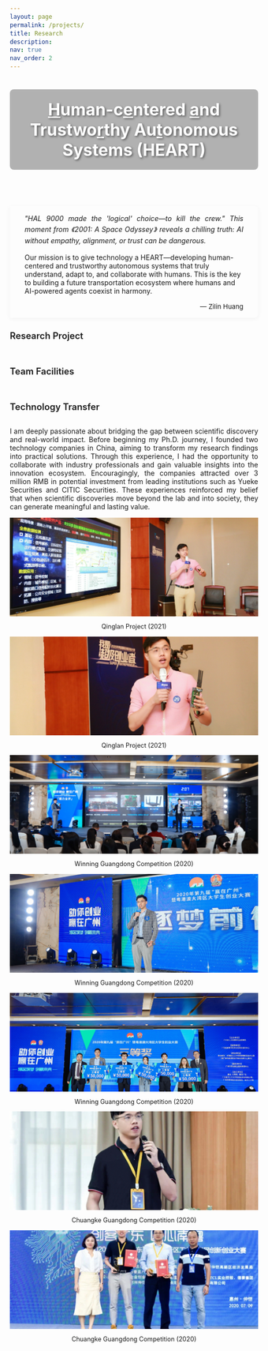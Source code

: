 ```yaml
---
layout: page
permalink: /projects/
title: Research
description: 
nav: true
nav_order: 2
---
```


<style>
/* 标题样式 */
h4 {
  position: relative;
  padding-bottom: 10px;
  margin-bottom: 20px;
  margin-top: 40px;
  color: var(--global-text-color);
  font-size: 1.3em;
  font-weight: 600;
}

h4:first-of-type {
  margin-top: 0;
}

h4:after {
  content: "";
  position: absolute;
  bottom: 0;
  left: 0;
  width: 50px;
  height: 3px;
  background: var(--global-theme-color);
  border-radius: 3px;
}

/* 背景图片样式 */
.research-header {
  width: 100%;
  height: 250px;
  background-image: url('../../assets/research/av_background.jpg');
  background-size: cover;
  background-position: center 80%;
  margin-bottom: 30px;
  border-radius: 5px;
  margin-top: -20px;
  position: relative;
  display: flex;
  align-items: center;
  justify-content: center;
}

/* 添加标题文字样式 */
.research-header-title {
  color: white;
  font-size: 2.4em;
  font-weight: bold;
  text-align: center;
  text-shadow: 2px 2px 4px rgba(0, 0, 0, 0.5);
  padding: 20px;
  background-color: rgba(0, 0, 0, 0.3);
  border-radius: 8px;
}

/* 研究方向卡片样式 */
.research-area {
  border: 1px solid #eee;
  border-radius: 8px;
  padding: 20px;
  margin-bottom: 25px;
  box-shadow: 0 3px 10px rgba(0,0,0,0.05);
  transition: transform 0.3s ease, box-shadow 0.3s ease;
}

.research-area:hover {
  transform: translateY(-5px);
  box-shadow: 0 5px 15px rgba(0,0,0,0.1);
}

.research-area h5 {
  color: var(--global-theme-color);
  font-weight: 600;
  margin-bottom: 15px;
  font-size: 1.1em;
}

.research-area p {
  margin-bottom: 12px;
  text-align: justify;
}
</style>

<div class="research-header">
  <div class="research-header-title"><u>H</u>uman-c<u>e</u>ntered <u>a</u>nd Trustwo<u>r</u>thy Au<u>t</u>onomous Systems (HEART)</div>
</div>

<!-- <h4>Research Vision</h4> -->

<div style="
  background-color: rgba(var(--global-theme-color-rgb), 0.05);
  border-left: 4px solid var(--global-theme-color);
  padding: 15px 30px;
  margin: 25px 0;
  border-radius: 0 8px 8px 0;
  box-shadow: 0 2px 10px rgba(0,0,0,0.05);
">
  <p style="
    font-style: italic;
    font-size: 1em;
    color: var(--global-text-color);
    margin: 0;
    line-height: 1.6;
    text-align: justify;
  ">
    "HAL 9000 made the 'logical' choice—to kill the crew." This moment from 《2001: A Space Odyssey》 reveals a chilling truth: AI without empathy, alignment, or trust can be dangerous.
    
   Our mission is to give technology a HEART—developing human-centered and trustworthy autonomous systems that truly understand, adapt to, and collaborate with humans. This is the key to building a future transportation ecosystem where humans and AI-powered agents coexist in harmony.
  </p>
  <div style="
    text-align: right;
    margin-top: 15px;
    font-size: 0.95em;
    color: var(--global-text-color);
    font-style: normal;
  ">
    — Zilin Huang
  </div>
</div>


<h4>Research Project</h4>




<h4>Team Facilities</h4>





<h4>Technology Transfer</h4>

<!-- <p style="text-align: justify;">
  Growing up in Shenzhen, China, I witnessed the city's remarkable transformation from a small fishing village into a global technology hub - what many call the "Shenzhen speed." This environment planted the seeds of entrepreneurial spirit in me from an early age. During high school, I ventured into selling phone cards, coordinating food delivery services for school, setting up market stalls, selling courses, and organizing the campus laundry market. These experiences laid the foundation for my understanding of business models. 
</p> -->
  
<p style="text-align: justify;">  
I am deeply passionate about bridging the gap between scientific discovery and real-world impact. Before beginning my Ph.D. journey, I founded two technology companies in China, aiming to transform my research findings into practical solutions. Through this experience, I had the opportunity to collaborate with industry professionals and gain valuable insights into the innovation ecosystem. Encouragingly, the companies attracted over 3 million RMB in potential investment from leading institutions such as Yueke Securities and CITIC Securities. These experiences reinforced my belief that when scientific discoveries move beyond the lab and into society, they can generate meaningful and lasting value.
</p>

<!-- Entrepreneurship images -->
<div class="row">
  <div class="col-md-4 mt-3">
    <img class="img-fluid rounded z-depth-1" src="../assets/personal/entrepreneurship/2021-qinglan-3.jpg" style="width: 100%; height: 200px; object-fit: cover;" loading="lazy">
    <p style="text-align: center; margin-top: 10px; color: var(--global-text-color-light); font-size: 0.9em;">
      Qinglan Project (2021)
    </p>
  </div>
  <div class="col-md-4 mt-3">
    <img class="img-fluid rounded z-depth-1" src="../assets/personal/entrepreneurship/2021-qinglan-4.jpg" style="width: 100%; height: 200px; object-fit: cover;" loading="lazy">
    <p style="text-align: center; margin-top: 10px; color: var(--global-text-color-light); font-size: 0.9em;">
      Qinglan Project (2021)
    </p>
  </div>
  <div class="col-md-4 mt-3">
    <img class="img-fluid rounded z-depth-1" src="../assets/personal/entrepreneurship/2020-wininguangdong-2.jpg" style="width: 100%; height: 200px; object-fit: cover;" loading="lazy">
    <p style="text-align: center; margin-top: 10px; color: var(--global-text-color-light); font-size: 0.9em;">
      Winning Guangdong Competition (2020)
    </p>
  </div>
</div>

<div class="row mt-1">
  <div class="col-md-4 mt-3">
    <img class="img-fluid rounded z-depth-1" src="../assets/personal/entrepreneurship/2020-wininguangdong-4.jpg" style="width: 100%; height: 200px; object-fit: cover;" loading="lazy">
    <p style="text-align: center; margin-top: 10px; color: var(--global-text-color-light); font-size: 0.9em;">
      Winning Guangdong Competition (2020)
    </p>
  </div>
  <div class="col-md-4 mt-3">
    <img class="img-fluid rounded z-depth-1" src="../assets/personal/entrepreneurship/2020-wininguangdong-6.png" style="width: 100%; height: 200px; object-fit: cover;" loading="lazy">
    <p style="text-align: center; margin-top: 10px; color: var(--global-text-color-light); font-size: 0.9em;">
      Winning Guangdong Competition (2020)
    </p>
  </div>
  <div class="col-md-4 mt-3">
    <img class="img-fluid rounded z-depth-1" src="../assets/personal/entrepreneurship/2020-chuangkeguangdong-2.jpg" style="width: 100%; height: 200px; object-fit: cover;" loading="lazy">
    <p style="text-align: center; margin-top: 10px; color: var(--global-text-color-light); font-size: 0.9em;">
      Chuangke Guangdong Competition (2020)
    </p>
  </div>
</div>

<div class="row mt-1">
  <div class="col-md-4 mt-3">
    <img class="img-fluid rounded z-depth-1" src="../assets/personal/entrepreneurship/2020-chuangkeguangdong-3.jpg" style="width: 100%; height: 200px; object-fit: cover;" loading="lazy">
    <p style="text-align: center; margin-top: 10px; color: var(--global-text-color-light); font-size: 0.9em;">
      Chuangke Guangdong Competition (2020)
    </p>
  </div>
</div>


<!-- <p>
My research vision is to develop next-generation intelligent transportation systems through the integration of artificial intelligence, robotics, and human-centered design. My work bridges fundamental theoretical research with practical applications, creating solutions that enhance transportation safety, efficiency, and sustainability.
</p>

<p>
The ultimate goal of my research is to develop <b>Human-centered</b>, <b>Trustworthy</b>, and <b>Interactive</b> autonomous embodied agents that can perceive, understand, and reason about complex transportation environments; safely interact and collaborate with road users; and efficiently coordinate with other intelligent agents so that they can benefit society in daily life by enhancing travel <b>Safety</b>, <b>Mobility</b>, <b>Efficiency</b>, and <b>Sustainability</b>.
</p> -->
<!-- 
<h4>Research Areas</h4>

<div class="research-area">
  <h5>Human-AI Collaborative Systems</h5>
  <p>
    Developing frameworks for effective cooperation between humans and autonomous agents in transportation contexts. My research explores how to design AI systems that can understand human intentions, adapt to human preferences, and collaborate efficiently with human operators or passengers. This includes investigating natural interaction methodologies, shared control mechanisms, and intuitive interfaces to facilitate human-AI partnerships in transportation.
  </p>
</div>

<div class="research-area">
  <h5>Multi-Agent Reinforcement Learning</h5>
  <p>
    Creating cooperative behaviors for autonomous vehicles in complex traffic scenarios. My work in this area focuses on developing algorithms that enable multiple autonomous vehicles to coordinate their actions effectively in dynamic traffic environments. This research addresses challenges in distributed decision-making, coordination under uncertainty, and balancing individual and collective objectives in traffic management.
  </p>
</div>

<div class="research-area">
  <h5>Trustworthy AI for Transportation</h5>
  <p>
    Building robust, explainable, and fair AI systems for critical transportation applications. This research direction explores how to develop AI systems that are reliable in diverse and unpredictable situations, capable of explaining their decisions to users, and designed to treat all road users equitably. My work addresses challenges in robustness against distribution shifts, interpretable decision-making models, and fairness considerations in autonomous systems.
  </p>
</div>

<div class="research-area">
  <h5>Foundation Models for Autonomous Driving</h5>
  <p>
    Leveraging large language and vision models to enhance environmental perception and decision-making. My research investigates how to adapt and fine-tune foundation models to improve autonomous vehicles' ability to understand complex road scenarios, interpret traffic rules and social norms, and reason about multi-agent interactions. This includes developing multimodal approaches that combine visual perception with semantic understanding of traffic environments.
  </p>
</div>

<div class="research-area">
  <h5>Cognitive Systems for Mobility</h5>
  <p>
    Designing intelligent agents with human-like reasoning capabilities for navigation in dynamic environments. This research direction explores cognitive architectures that enable autonomous systems to reason about traffic situations, make decisions under uncertainty, and adapt to novel environments. My work aims to develop agents that can understand the implicit rules of the road and navigate complex social interactions in shared spaces.
  </p>
</div> -->
<!-- 
<h4>Research Impact</h4>

<p>My research contributions are documented in peer-reviewed publications spanning transportation science, artificial intelligence, and robotics. My work has addressed key challenges in:</p>

<ul>
  <li>Developing robust control strategies for mixed-autonomy traffic systems</li>
  <li>Creating trustworthy AI systems for safety-critical transportation applications</li>
  <li>Designing adaptive human-AI interfaces for autonomous vehicle interaction</li>
  <li>Applying foundation models to enhance environmental perception in complex driving scenarios</li>
</ul> -->


<!-- <h4>Selected Projects</h4>

<div style="border: 1px solid #ddd; padding: 10px; border-radius: 5px; display: flex;">
  <img src="../../assets/img/projects_photo/frank-GCQ.gif" style="width: 300px; height: 250px; margin-right: 20px;">
  <div>
    <h5><strong><span style="color: #B71C1C;">Graph neural network and reinforcement learning for multi-agent cooperative control of connected autonomous vehicles</span></strong></h5>
    <h6>Publication</h6>
    <ul>
      <li>Computer‐Aided Civil and Infrastructure Engineering, 2021, 36(7): 838-857.</li>
    </ul>
  </div>
</div>

<br>

<div style="border: 1px solid #ddd; padding: 10px; border-radius: 5px; display: flex;">
  <img src="../../assets/img/projects_photo/Paul-research.gif" style="width: 300px; height: 250px; margin-right: 20px;">
  <div>
    <h5><strong><span style="color: #B71C1C;">Leveraging the capabilities of connected and autonomous vehicles and multi-agent reinforcement learning to mitigate highway bottleneck congestion</span></strong></h5>
    <h6>Publication</h6>
    <ul>
      <li>Transportmetrica A: Transportation Science</li>
    </ul>
  </div>
</div>

<br>

<div style="border: 1px solid #ddd; padding: 10px; border-radius: 5px; display: flex;">
  <img src="../../assets/img/projects_photo/crash_avoidance.gif" style="width: 300px; height: 250px; margin-right: 20px;">
  <div>
    <h5><strong><span style="color: #B71C1C;">A cooperative crash avoidance framework for autonomous vehicle under collision-imminent situations in mixed traffic stream</span></strong></h5>
    <h6>Publication</h6>
    <ul>
      <li>2021 IEEE International Intelligent Transportation Systems Conference (ITSC). IEEE, 2021: 1997-2002.</li>
    </ul>
  </div>
</div>


 -->
